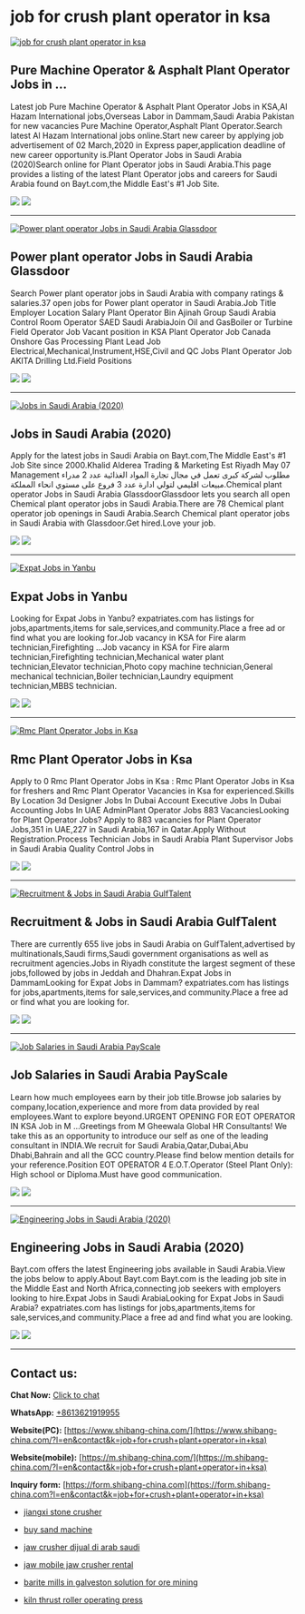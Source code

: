 # job for crush plant operator in ksa

<a href="https://swt.shibang-china.com/?l=en&img&k=job+for+crush+plant+operator+in+ksa" target="_blank">![job for crush plant operator in ksa](http://static.shibang-china.com/all-800x300/1183.jpg)</a>

## Pure Machine Operator &amp; Asphalt Plant Operator Jobs in …
Latest job Pure Machine Operator &amp; Asphalt Plant Operator Jobs in KSA,Al Hazam International jobs,Overseas Labor in Dammam,Saudi Arabia Pakistan for new vacancies Pure Machine Operator,Asphalt Plant Operator.Search latest Al Hazam International jobs online.Start new career by applying job advertisement of 02 March,2020 in Express paper,application deadline of new career opportunity is.Plant Operator Jobs in Saudi Arabia (2020)Search online for Plant Operator jobs in Saudi Arabia.This page provides a listing of the latest Plant Operator jobs and careers for Saudi Arabia found on Bayt.com,the Middle East's #1 Job Site.


<a href="https://whatsapp.shibangsoft.com/WhatsApp.php" target="_blank" title="WhatsApp">![](http://static.shibang-china.com/icon/whatsapp.png)</a> <a href="https://swt.shibang-china.com/?l=en&icon&k=job+for+crush+plant+operator+in+ksa" target="_blank">![](http://static.shibang-china.com/icon/chat-en.png)</a>

---

<a href="https://swt.shibang-china.com/?l=en&img&k=job+for+crush+plant+operator+in+ksa" target="_blank">![Power plant operator Jobs in Saudi Arabia Glassdoor](http://static.shibang-china.com/all-800x300/265.jpg)</a>

## Power plant operator Jobs in Saudi Arabia Glassdoor
Search Power plant operator jobs in Saudi Arabia with company ratings &amp; salaries.37 open jobs for Power plant operator in Saudi Arabia.Job Title Employer Location Salary Plant Operator Bin Ajinah Group Saudi Arabia Control Room Operator SAED Saudi ArabiaJoin Oil and GasBoiler or Turbine Field Operator Job Vacant position in KSA Plant Operator Job Canada Onshore Gas Processing Plant Lead Job Electrical,Mechanical,Instrument,HSE,Civil and QC Jobs Plant Operator Job AKITA Drilling Ltd.Field Positions


<a href="https://whatsapp.shibangsoft.com/WhatsApp.php" target="_blank" title="WhatsApp">![](http://static.shibang-china.com/icon/whatsapp.png)</a> <a href="https://swt.shibang-china.com/?l=en&icon&k=job+for+crush+plant+operator+in+ksa" target="_blank">![](http://static.shibang-china.com/icon/chat-en.png)</a>

---

<a href="https://swt.shibang-china.com/?l=en&img&k=job+for+crush+plant+operator+in+ksa" target="_blank">![Jobs in Saudi Arabia (2020)](http://static.shibang-china.com/all-800x300/584.jpg)</a>

## Jobs in Saudi Arabia (2020)
Apply for the latest jobs in Saudi Arabia on Bayt.com,The Middle East's #1 Job Site since 2000.Khalid Alderea Trading &amp; Marketing Est Riyadh May 07 Management مطلوب لشركة كبرى تعمل في مجال تجارة المواد الغذائية عدد 2 مدراء مبيعات اقليمي لتولي ادارة عدد 3 فروع على مستوي انحاء المملكة.Chemical plant operator Jobs in Saudi Arabia GlassdoorGlassdoor lets you search all open Chemical plant operator jobs in Saudi Arabia.There are 78 Chemical plant operator job openings in Saudi Arabia.Search Chemical plant operator jobs in Saudi Arabia with Glassdoor.Get hired.Love your job.


<a href="https://whatsapp.shibangsoft.com/WhatsApp.php" target="_blank" title="WhatsApp">![](http://static.shibang-china.com/icon/whatsapp.png)</a> <a href="https://swt.shibang-china.com/?l=en&icon&k=job+for+crush+plant+operator+in+ksa" target="_blank">![](http://static.shibang-china.com/icon/chat-en.png)</a>

---

<a href="https://swt.shibang-china.com/?l=en&img&k=job+for+crush+plant+operator+in+ksa" target="_blank">![Expat Jobs in Yanbu](http://static.shibang-china.com/all-800x300/666.jpg)</a>

## Expat Jobs in Yanbu
Looking for Expat Jobs in Yanbu? expatriates.com has listings for jobs,apartments,items for sale,services,and community.Place a free ad or find what you are looking for.Job vacancy in KSA for Fire alarm technician,Firefighting …Job vacancy in KSA for Fire alarm technician,Firefighting technician,Mechanical water plant technician,Elevator technician,Photo copy machine technician,General mechanical technician,Boiler technician,Laundry equipment technician,MBBS technician.


<a href="https://whatsapp.shibangsoft.com/WhatsApp.php" target="_blank" title="WhatsApp">![](http://static.shibang-china.com/icon/whatsapp.png)</a> <a href="https://swt.shibang-china.com/?l=en&icon&k=job+for+crush+plant+operator+in+ksa" target="_blank">![](http://static.shibang-china.com/icon/chat-en.png)</a>

---

<a href="https://swt.shibang-china.com/?l=en&img&k=job+for+crush+plant+operator+in+ksa" target="_blank">![Rmc Plant Operator Jobs in Ksa](http://static.shibang-china.com/all-800x300/766.jpg)</a>

## Rmc Plant Operator Jobs in Ksa
Apply to 0 Rmc Plant Operator Jobs in Ksa : Rmc Plant Operator Jobs in Ksa for freshers and Rmc Plant Operator Vacancies in Ksa for experienced.Skills By Location 3d Designer Jobs In Dubai Account Executive Jobs In Dubai Accounting Jobs In UAE AdminPlant Operator Jobs 883 VacanciesLooking for Plant Operator Jobs? Apply to 883 vacancies for Plant Operator Jobs,351 in UAE,227 in Saudi Arabia,167 in Qatar.Apply Without Registration.Process Technician Jobs in Saudi Arabia Plant Supervisor Jobs in Saudi Arabia Quality Control Jobs in


<a href="https://whatsapp.shibangsoft.com/WhatsApp.php" target="_blank" title="WhatsApp">![](http://static.shibang-china.com/icon/whatsapp.png)</a> <a href="https://swt.shibang-china.com/?l=en&icon&k=job+for+crush+plant+operator+in+ksa" target="_blank">![](http://static.shibang-china.com/icon/chat-en.png)</a>

---

<a href="https://swt.shibang-china.com/?l=en&img&k=job+for+crush+plant+operator+in+ksa" target="_blank">![Recruitment &amp; Jobs in Saudi Arabia GulfTalent](http://static.shibang-china.com/all-800x300/297.jpg)</a>

## Recruitment &amp; Jobs in Saudi Arabia GulfTalent
There are currently 655 live jobs in Saudi Arabia on GulfTalent,advertised by multinationals,Saudi firms,Saudi government organisations as well as recruitment agencies.Jobs in Riyadh constitute the largest segment of these jobs,followed by jobs in Jeddah and Dhahran.Expat Jobs in DammamLooking for Expat Jobs in Dammam? expatriates.com has listings for jobs,apartments,items for sale,services,and community.Place a free ad or find what you are looking for.


<a href="https://whatsapp.shibangsoft.com/WhatsApp.php" target="_blank" title="WhatsApp">![](http://static.shibang-china.com/icon/whatsapp.png)</a> <a href="https://swt.shibang-china.com/?l=en&icon&k=job+for+crush+plant+operator+in+ksa" target="_blank">![](http://static.shibang-china.com/icon/chat-en.png)</a>

---

<a href="https://swt.shibang-china.com/?l=en&img&k=job+for+crush+plant+operator+in+ksa" target="_blank">![Job Salaries in Saudi Arabia PayScale](http://static.shibang-china.com/all-800x300/456.jpg)</a>

## Job Salaries in Saudi Arabia PayScale
Learn how much employees earn by their job title.Browse job salaries by company,location,experience and more from data provided by real employees.Want to explore beyond.URGENT OPENING FOR EOT OPERATOR IN KSA Job in M …Greetings from M Gheewala Global HR Consultants! We take this as an opportunity to introduce our self as one of the leading consultant in INDIA.We recruit for Saudi Arabia,Qatar,Dubai,Abu Dhabi,Bahrain and all the GCC country.Please find below mention details for your reference.Position EOT OPERATOR 4 E.O.T.Operator (Steel Plant Only): High school or Diploma.Must have good communication.


<a href="https://whatsapp.shibangsoft.com/WhatsApp.php" target="_blank" title="WhatsApp">![](http://static.shibang-china.com/icon/whatsapp.png)</a> <a href="https://swt.shibang-china.com/?l=en&icon&k=job+for+crush+plant+operator+in+ksa" target="_blank">![](http://static.shibang-china.com/icon/chat-en.png)</a>

---

<a href="https://swt.shibang-china.com/?l=en&img&k=job+for+crush+plant+operator+in+ksa" target="_blank">![Engineering Jobs in Saudi Arabia (2020)](http://static.shibang-china.com/all-800x300/615.jpg)</a>

## Engineering Jobs in Saudi Arabia (2020)
Bayt.com offers the latest Engineering jobs available in Saudi Arabia.View the jobs below to apply.About Bayt.com Bayt.com is the leading job site in the Middle East and North Africa,connecting job seekers with employers looking to hire.Expat Jobs in Saudi ArabiaLooking for Expat Jobs in Saudi Arabia? expatriates.com has listings for jobs,apartments,items for sale,services,and community.Place a free ad and find what you are looking.


<a href="https://whatsapp.shibangsoft.com/WhatsApp.php" target="_blank" title="WhatsApp">![](http://static.shibang-china.com/icon/whatsapp.png)</a> <a href="https://swt.shibang-china.com/?l=en&icon&k=job+for+crush+plant+operator+in+ksa" target="_blank">![](http://static.shibang-china.com/icon/chat-en.png)</a>

---
## Contact us:

**Chat Now:** [Click to chat](https://swt.shibang-china.com?l=en&contact&k=job+for+crush+plant+operator+in+ksa)

**WhatsApp:**  [+8613621919955](https://whatsapp.shibangsoft.com/WhatsApp.php)

**Website(PC):** [https://www.shibang-china.com/](https://www.shibang-china.com/?l=en&contact&k=job+for+crush+plant+operator+in+ksa)

**Website(mobile):** [https://m.shibang-china.com/](https://m.shibang-china.com/?l=en&contact&k=job+for+crush+plant+operator+in+ksa)

**Inquiry form:** [https://form.shibang-china.com](https://form.shibang-china.com?l=en&contact&k=job+for+crush+plant+operator+in+ksa)

* [jiangxi stone crusher](../135/jiangxi%20stone%20crusher.md)

* [buy sand machine](../129/buy%20sand%20machine.md)

* [jaw crusher dijual di arab saudi](../139/jaw%20crusher%20dijual%20di%20arab%20saudi.md)

* [jaw mobile jaw crusher rental](../139/jaw%20mobile%20jaw%20crusher%20rental.md)

* [barite mills in galveston solution for ore mining](../126/barite%20mills%20in%20galveston%20solution%20for%20ore%20mining.md)

* [kiln thrust roller operating press](../135/kiln%20thrust%20roller%20operating%20press.md)